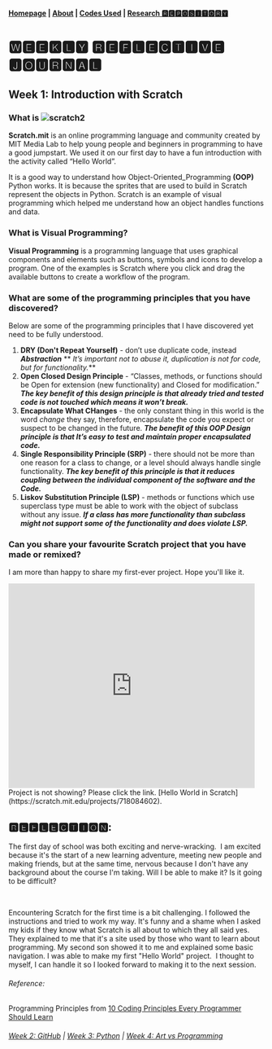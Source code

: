 #### [Homepage](https://jolly20220861.github.io/)   |  [About](https://jolly20220861.github.io/about) | [Codes Used](https://jolly20220861.github.io/Codes) | [Research 🆁🅴🅿🅾🆂🅸🆃🅾🆁🆈](https://jolly20220861.github.io/journals)

# 🆆🅴🅴🅺🅻🆈 🆁🅴🅵🅻🅴🅲🆃🅸🆅🅴 🅹🅾🆄🆁🅽🅰🅻

## Week 1: **Introduction with Scratch**
### What is ![scratch2](https://user-images.githubusercontent.com/110364984/183288625-2ac3bef0-b260-4179-b07d-f7016ae0540a.jpg)

**Scratch.mit** is an online programming language and community created by MIT Media Lab to help young people and beginners in programming to have a good jumpstart. We used it on our first day to have a fun introduction with the activity called “Hello World”.

It is a good way to understand how Object-Oriented_Programming **(OOP)** Python works. It is because the sprites that are used to build in Scratch represent the objects in Python. Scratch is an example of visual programming which helped me understand how an object handles functions and data.

### What is Visual Programming?
**Visual Programming** is a programming language that uses graphical components and elements such as buttons, symbols and icons to develop a program. One of the examples is Scratch where you click and drag the available buttons to create a workflow of the program.

### What are some of the programming principles that you have discovered?
Below are some of the programming principles that I have discovered yet need to be fully understood.
1. **DRY (Don't Repeat Yourself)** -  don’t use duplicate code, instead **_Abstraction_**
     ** _It’s important not to abuse it, duplication is not for code, but for functionality._**
2. **Open Closed Design Principle** - “Classes, methods, or functions should be Open for extension (new functionality) and Closed for modification.”
      **_The key benefit of this design principle is that already tried and tested code is not touched which means it won’t break._**
3. **Encapsulate What CHanges** - the only constant thing in this world is the word _change_ they say, therefore, encapsulate the code you expect or suspect to be changed in the future. **_The benefit of this OOP Design principle is that It’s easy to test and maintain proper encapsulated code._**
4. **Single Responsibility Principle (SRP)** - there should not be more than one reason for a class to change, or a level should always handle single functionality.
     **_The key benefit of this principle is that it reduces coupling between the individual component of the software and the Code._**
5. **Liskov Substitution Principle (LSP)** - methods or functions which use superclass type must be able to work with the object of subclass without any issue.
      **_If a class has more functionality than subclass might not support some of the functionality and does violate LSP._**
      
### Can you share your favourite Scratch project that you have made or remixed?
I am more than happy to share my first-ever project. Hope you'll like it.
<br>
<iframe src="https://scratch.mit.edu/projects/718084602/embed" allowtransparency="true" width="485" height="402" frameborder="0" scrolling="no" allowfullscreen></iframe>
<br>
Project is not showing? Please click the link. [Hello World in Scratch](https://scratch.mit.edu/projects/718084602).

<br>

## 🆁🅴🅵🅻🅴🅲🆃🅸🅾🅽:

The first day of school was both exciting and nerve-wracking.  I am excited because it's the start of a new learning adventure, meeting new people and making friends, but at the same time, nervous because I don't have any background about the course I'm taking. Will I be able to make it? Is it going to be difficult?

<br>

Encountering Scratch for the first time is a bit challenging. I followed the instructions and tried to work my way. It's funny and a shame when I asked my kids if they know what Scratch is all about to which they all said yes.  They explained to me that it's a site used by those who want to learn about programming. My second son showed it to me and explained some basic navigation. I was able to make my first "Hello World" project.  I thought to myself, I can handle it so I looked forward to making it to the next session.
<br>

###### Reference:
Programming Principles from [10 Coding Principles Every Programmer Should Learn](https://dzone.com/articles/10-coding-principles-every-programmer-should-learn)


###### [Week 2: GitHub](jolly20220861.github.io/Week2)   | [Week 3: Python](https://jolly20220861.github.io/Week3)   | [Week 4: Art vs Programming](https://jolly20220861.github.io/Week4)
